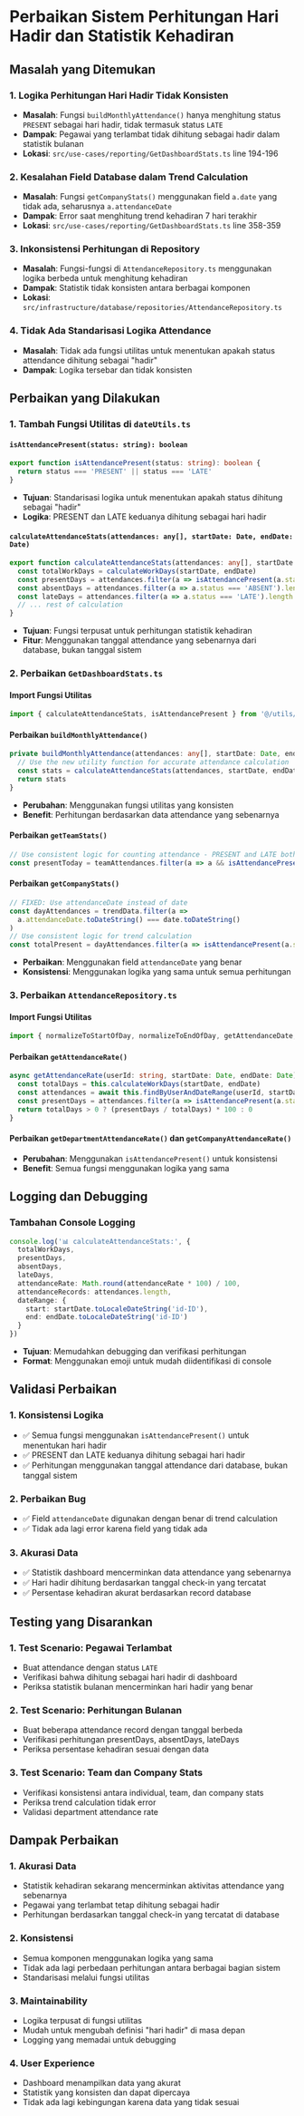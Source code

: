 # Perbaikan Sistem Perhitungan Hari Hadir dan Statistik Kehadiran

## Masalah yang Ditemukan

### 1. Logika Perhitungan Hari Hadir Tidak Konsisten
- **Masalah**: Fungsi `buildMonthlyAttendance()` hanya menghitung status `PRESENT` sebagai hari hadir, tidak termasuk status `LATE`
- **Dampak**: Pegawai yang terlambat tidak dihitung sebagai hadir dalam statistik bulanan
- **Lokasi**: `src/use-cases/reporting/GetDashboardStats.ts` line 194-196

### 2. Kesalahan Field Database dalam Trend Calculation
- **Masalah**: Fungsi `getCompanyStats()` menggunakan field `a.date` yang tidak ada, seharusnya `a.attendanceDate`
- **Dampak**: Error saat menghitung trend kehadiran 7 hari terakhir
- **Lokasi**: `src/use-cases/reporting/GetDashboardStats.ts` line 358-359

### 3. Inkonsistensi Perhitungan di Repository
- **Masalah**: Fungsi-fungsi di `AttendanceRepository.ts` menggunakan logika berbeda untuk menghitung kehadiran
- **Dampak**: Statistik tidak konsisten antara berbagai komponen
- **Lokasi**: `src/infrastructure/database/repositories/AttendanceRepository.ts`

### 4. Tidak Ada Standarisasi Logika Attendance
- **Masalah**: Tidak ada fungsi utilitas untuk menentukan apakah status attendance dihitung sebagai "hadir"
- **Dampak**: Logika tersebar dan tidak konsisten

## Perbaikan yang Dilakukan

### 1. Tambah Fungsi Utilitas di `dateUtils.ts`

#### `isAttendancePresent(status: string): boolean`
```typescript
export function isAttendancePresent(status: string): boolean {
  return status === 'PRESENT' || status === 'LATE'
}
```
- **Tujuan**: Standarisasi logika untuk menentukan apakah status dihitung sebagai "hadir"
- **Logika**: PRESENT dan LATE keduanya dihitung sebagai hari hadir

#### `calculateAttendanceStats(attendances: any[], startDate: Date, endDate: Date)`
```typescript
export function calculateAttendanceStats(attendances: any[], startDate: Date, endDate: Date) {
  const totalWorkDays = calculateWorkDays(startDate, endDate)
  const presentDays = attendances.filter(a => isAttendancePresent(a.status)).length
  const absentDays = attendances.filter(a => a.status === 'ABSENT').length
  const lateDays = attendances.filter(a => a.status === 'LATE').length
  // ... rest of calculation
}
```
- **Tujuan**: Fungsi terpusat untuk perhitungan statistik kehadiran
- **Fitur**: Menggunakan tanggal attendance yang sebenarnya dari database, bukan tanggal sistem

### 2. Perbaikan `GetDashboardStats.ts`

#### Import Fungsi Utilitas
```typescript
import { calculateAttendanceStats, isAttendancePresent } from '@/utils/dateUtils'
```

#### Perbaikan `buildMonthlyAttendance()`
```typescript
private buildMonthlyAttendance(attendances: any[], startDate: Date, endDate: Date): MonthlyAttendance {
  // Use the new utility function for accurate attendance calculation
  const stats = calculateAttendanceStats(attendances, startDate, endDate)
  return stats
}
```
- **Perubahan**: Menggunakan fungsi utilitas yang konsisten
- **Benefit**: Perhitungan berdasarkan data attendance yang sebenarnya

#### Perbaikan `getTeamStats()`
```typescript
// Use consistent logic for counting attendance - PRESENT and LATE both count as present
const presentToday = teamAttendances.filter(a => a && isAttendancePresent(a.status)).length
```

#### Perbaikan `getCompanyStats()`
```typescript
// FIXED: Use attendanceDate instead of date
const dayAttendances = trendData.filter(a => 
  a.attendanceDate.toDateString() === date.toDateString()
)
// Use consistent logic for trend calculation
const totalPresent = dayAttendances.filter(a => isAttendancePresent(a.status)).length
```
- **Perbaikan**: Menggunakan field `attendanceDate` yang benar
- **Konsistensi**: Menggunakan logika yang sama untuk semua perhitungan

### 3. Perbaikan `AttendanceRepository.ts`

#### Import Fungsi Utilitas
```typescript
import { normalizeToStartOfDay, normalizeToEndOfDay, getAttendanceDate, isAttendancePresent } from '@/utils/dateUtils'
```

#### Perbaikan `getAttendanceRate()`
```typescript
async getAttendanceRate(userId: string, startDate: Date, endDate: Date): Promise<number> {
  const totalDays = this.calculateWorkDays(startDate, endDate)
  const attendances = await this.findByUserAndDateRange(userId, startDate, endDate)
  const presentDays = attendances.filter(a => isAttendancePresent(a.status)).length
  return totalDays > 0 ? (presentDays / totalDays) * 100 : 0
}
```

#### Perbaikan `getDepartmentAttendanceRate()` dan `getCompanyAttendanceRate()`
- **Perubahan**: Menggunakan `isAttendancePresent()` untuk konsistensi
- **Benefit**: Semua fungsi menggunakan logika yang sama

## Logging dan Debugging

### Tambahan Console Logging
```typescript
console.log('📊 calculateAttendanceStats:', {
  totalWorkDays,
  presentDays,
  absentDays,
  lateDays,
  attendanceRate: Math.round(attendanceRate * 100) / 100,
  attendanceRecords: attendances.length,
  dateRange: {
    start: startDate.toLocaleDateString('id-ID'),
    end: endDate.toLocaleDateString('id-ID')
  }
})
```
- **Tujuan**: Memudahkan debugging dan verifikasi perhitungan
- **Format**: Menggunakan emoji untuk mudah diidentifikasi di console

## Validasi Perbaikan

### 1. Konsistensi Logika
- ✅ Semua fungsi menggunakan `isAttendancePresent()` untuk menentukan hari hadir
- ✅ PRESENT dan LATE keduanya dihitung sebagai hari hadir
- ✅ Perhitungan menggunakan tanggal attendance dari database, bukan tanggal sistem

### 2. Perbaikan Bug
- ✅ Field `attendanceDate` digunakan dengan benar di trend calculation
- ✅ Tidak ada lagi error karena field yang tidak ada

### 3. Akurasi Data
- ✅ Statistik dashboard mencerminkan data attendance yang sebenarnya
- ✅ Hari hadir dihitung berdasarkan tanggal check-in yang tercatat
- ✅ Persentase kehadiran akurat berdasarkan record database

## Testing yang Disarankan

### 1. Test Scenario: Pegawai Terlambat
- Buat attendance dengan status `LATE`
- Verifikasi bahwa dihitung sebagai hari hadir di dashboard
- Periksa statistik bulanan mencerminkan hari hadir yang benar

### 2. Test Scenario: Perhitungan Bulanan
- Buat beberapa attendance record dengan tanggal berbeda
- Verifikasi perhitungan presentDays, absentDays, lateDays
- Periksa persentase kehadiran sesuai dengan data

### 3. Test Scenario: Team dan Company Stats
- Verifikasi konsistensi antara individual, team, dan company stats
- Periksa trend calculation tidak error
- Validasi department attendance rate

## Dampak Perbaikan

### 1. Akurasi Data
- Statistik kehadiran sekarang mencerminkan aktivitas attendance yang sebenarnya
- Pegawai yang terlambat tetap dihitung sebagai hadir
- Perhitungan berdasarkan tanggal check-in yang tercatat di database

### 2. Konsistensi
- Semua komponen menggunakan logika yang sama
- Tidak ada lagi perbedaan perhitungan antara berbagai bagian sistem
- Standarisasi melalui fungsi utilitas

### 3. Maintainability
- Logika terpusat di fungsi utilitas
- Mudah untuk mengubah definisi "hari hadir" di masa depan
- Logging yang memadai untuk debugging

### 4. User Experience
- Dashboard menampilkan data yang akurat
- Statistik yang konsisten dan dapat dipercaya
- Tidak ada lagi kebingungan karena data yang tidak sesuai
